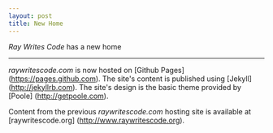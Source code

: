 ```yaml
---
layout: post
title: New Home
---
```


*Ray Writes Code* has a new home 

-----

*raywritescode.com* is now hosted on [Github Pages] (https://pages.github.com). The site's content is published using [Jekyll] (http://jekyllrb.com). The site's design is the basic theme provided by [Poole] (http://getpoole.com). 

Content from the previous *raywritescode.com* hosting site is available at [raywritescode.org] (http://www.raywritescode.org).
